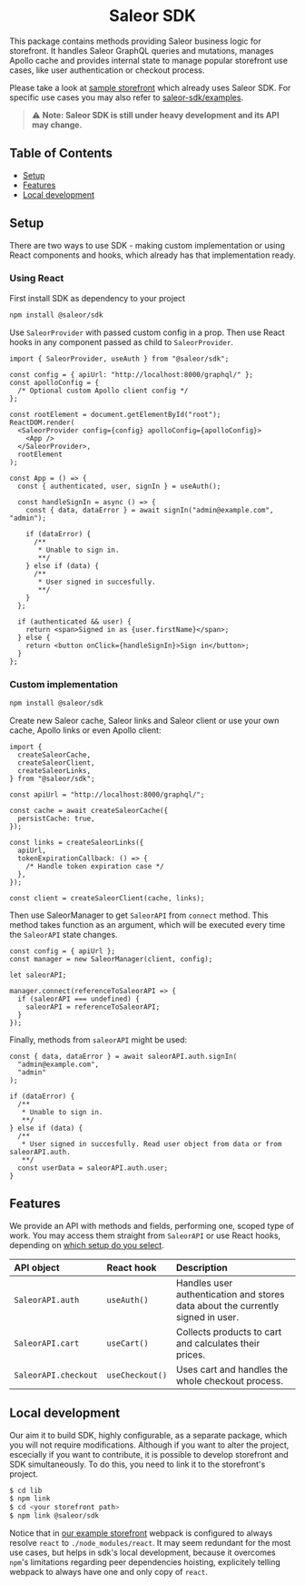 <div align="center">
  <h1>Saleor SDK</h1>
</div>

This package contains methods providing Saleor business logic for storefront. It handles Saleor GraphQL queries and mutations, manages Apollo cache and provides internal state to manage popular storefront use cases, like user authentication or checkout process.

Please take a look at [sample storefront](https://github.com/mirumee/saleor-storefront) which already uses Saleor SDK. For specific use cases you may also refer to [saleor-sdk/examples](https://github.com/mirumee/saleor-sdk/tree/add/examples/examples/react/typescript/src).

> :warning: **Note: Saleor SDK is still under heavy development and its API may change.**

## Table of Contents

- [Setup](#setup)
- [Features](#features)
- [Local development](#local-development)

## Setup

There are two ways to use SDK - making custom implementation or using React components and hooks, which already has that implementation ready.

### Using React

First install SDK as dependency to your project

```bash
npm install @saleor/sdk
```

Use `SaleorProvider` with passed custom config in a prop. Then use React hooks in any component passed as child to `SaleorProvider`.

```tsx
import { SaleorProvider, useAuth } from "@saleor/sdk";

const config = { apiUrl: "http://localhost:8000/graphql/" };
const apolloConfig = {
  /* Optional custom Apollo client config */
};

const rootElement = document.getElementById("root");
ReactDOM.render(
  <SaleorProvider config={config} apolloConfig={apolloConfig}>
    <App />
  </SaleorProvider>,
  rootElement
);

const App = () => {
  const { authenticated, user, signIn } = useAuth();

  const handleSignIn = async () => {
    const { data, dataError } = await signIn("admin@example.com", "admin");

    if (dataError) {
      /**
       * Unable to sign in.
       **/
    } else if (data) {
      /**
       * User signed in succesfully.
       **/
    }
  };

  if (authenticated && user) {
    return <span>Signed in as {user.firstName}</span>;
  } else {
    return <button onClick={handleSignIn}>Sign in</button>;
  }
};
```

### Custom implementation

```bash
npm install @saleor/sdk
```

Create new Saleor cache, Saleor links and Saleor client or use your own cache, Apollo links or even Apollo client:

```tsx
import {
  createSaleorCache,
  createSaleorClient,
  createSaleorLinks,
} from "@saleor/sdk";

const apiUrl = "http://localhost:8000/graphql/";

const cache = await createSaleorCache({
  persistCache: true,
});

const links = createSaleorLinks({
  apiUrl,
  tokenExpirationCallback: () => {
    /* Handle token expiration case */
  },
});

const client = createSaleorClient(cache, links);
```

Then use SaleorManager to get `SaleorAPI` from `connect` method. This method takes function as an argument, which will be executed every time the `SaleorAPI` state changes.

```tsx
const config = { apiUrl };
const manager = new SaleorManager(client, config);

let saleorAPI;

manager.connect(referenceToSaleorAPI => {
  if (saleorAPI === undefined) {
    saleorAPI = referenceToSaleorAPI;
  }
});
```

Finally, methods from `saleorAPI` might be used:

```tsx
const { data, dataError } = await saleorAPI.auth.signIn(
  "admin@example.com",
  "admin"
);

if (dataError) {
  /**
   * Unable to sign in.
   **/
} else if (data) {
  /**
   * User signed in succesfully. Read user object from data or from saleorAPI.auth.
   **/
  const userData = saleorAPI.auth.user;
}
```

## Features

We provide an API with methods and fields, performing one, scoped type of work. You may access them straight from `SaleorAPI` or use React hooks, depending on [which setup do you select](#setup).

| API object           | React hook      | Description                                                                     |
| :------------------- | :-------------- | :------------------------------------------------------------------------------ |
| `SaleorAPI.auth`     | `useAuth()`     | Handles user authentication and stores data about the currently signed in user. |
| `SaleorAPI.cart`     | `useCart()`     | Collects products to cart and calculates their prices.                          |
| `SaleorAPI.checkout` | `useCheckout()` | Uses cart and handles the whole checkout process.                               |

## Local development

Our aim it to build SDK, highly configurable, as a separate package, which you will not require modifications. Although if you want to alter the project, escecially if you want to contribute, it is possible to develop storefront and SDK simultaneously. To do this, you need
to link it to the storefront's project.

```bash
$ cd lib
$ npm link
$ cd <your storefront path>
$ npm link @saleor/sdk
```

Notice that in [our example storefront](https://github.com/mirumee/saleor-storefront)
webpack is configured to always resolve `react` to `./node_modules/react`. It may
seem redundant for the most use cases, but helps in sdk's local development, because
it overcomes `npm`'s limitations regarding peer dependencies hoisting, explicitely
telling webpack to always have one and only copy of `react`.
